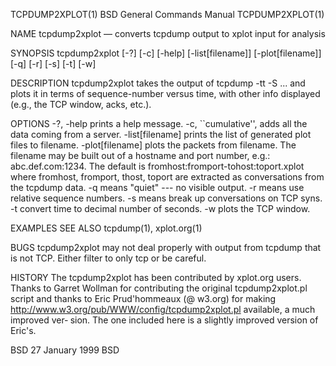 TCPDUMP2XPLOT(1)                                            BSD General Commands Manual                                           TCPDUMP2XPLOT(1)

NAME
     tcpdump2xplot — converts tcpdump output to xplot input for analysis

SYNOPSIS
     tcpdump2xplot [-?] [-c] [-help] [-list[filename]] [-plot[filename]] [-q] [-r] [-s] [-t] [-w]

DESCRIPTION
     tcpdump2xplot takes the output of
           tcpdump -tt -S ...
     and plots it in terms of sequence-number versus time, with other info displayed (e.g., the TCP window, acks, etc.).

OPTIONS
     -?, -help prints a help message.  -c, ``cumulative'', adds all the data coming from a server.  -list[filename] prints the list of generated
     plot files to filename.  -plot[filename] plots the packets from filename. The filename may be built out of a hostname and port number, e.g.:
     abc.def.com:1234. The default is
           fromhost:fromport-tohost:toport.xplot
     where fromhost, fromport, thost, toport are extracted as conversations from the tcpdump data.  -q means "quiet" --- no visible output.  -r
     means use relative sequence numbers.  -s means break up conversations on TCP syns.  -t convert time to decimal number of seconds.  -w plots
     the TCP window.

EXAMPLES
SEE ALSO
     tcpdump(1), xplot.org(1)

BUGS
     tcpdump2xplot may not deal properly with output from tcpdump that is not TCP.  Either filter to only tcp or be careful.

HISTORY
     The tcpdump2xplot has been contributed by xplot.org users.  Thanks to Garret Wollman for contributing the original tcpdump2xplot.pl script
     and thanks to Eric Prud'hommeaux (@ w3.org) for making <http://www.w3.org/pub/WWW/config/tcpdump2xplot.pl> available, a much improved ver‐
     sion.  The one included here is a slightly improved version of Eric's.

BSD                                                               27 January 1999                                                              BSD
